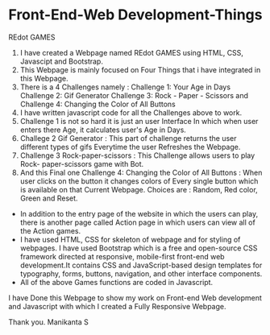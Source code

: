 # Front-End-Web Development-Things
 REdot GAMES
 1.  I have created a Webpage named  REdot GAMES using HTML, CSS, Javascipt and Bootstrap.
 2. This Webpage is mainly focused on Four Things that i have integrated in this Webpage.
 3. There is a 4 Challenges namely : Challenge 1: Your Age in Days
                                     Challenge 2: Gif Generator
                                     Challenge 3: Rock - Paper - Scissors and
                                     Challenge 4: Changing the Color of All Buttons
 4. I have written javascript code for all the Challenges above to work. 
 5. Challenge 1 is not so hard it is just an user Interface In which when user enters there Age, it calculates user's Age in Days.
 6. Challege 2 Gif Generator : This part of challenge returns the user different types of gifs Everytime the user Refreshes the Webpage.
 7. Challenge 3 Rock-paper-scissors : This Challenge allows users to play Rock- paper-scissors game with Bot.
 8. And this Final one Challenge 4: Changing the Color of All Buttons : When user clicks on the button it changes colors of 
 Every single button which is available on that Current Webpage. Choices are : Random, Red color, Green and Reset.

 * In addition to the entry page of the website in which the users can play, there is another page called Action page in 
 which users can view all of the Action games. 
 * I have used HTML, CSS for skeleton of webpage and for styling of webpages. I have used Bootstrap which is a free and open-source 
  CSS framework directed at responsive, mobile-first front-end web development.It contains CSS and JavaScript-based design 
  templates for typography, forms, buttons, navigation, and other interface components.
 * All of the above Games functions are coded in Javascript. 
 
 I have Done this Webpage to show my work on Front-end Web development and Javascript with which I created a Fully Responsive Webpage.
 
 Thank you.
 Manikanta S
